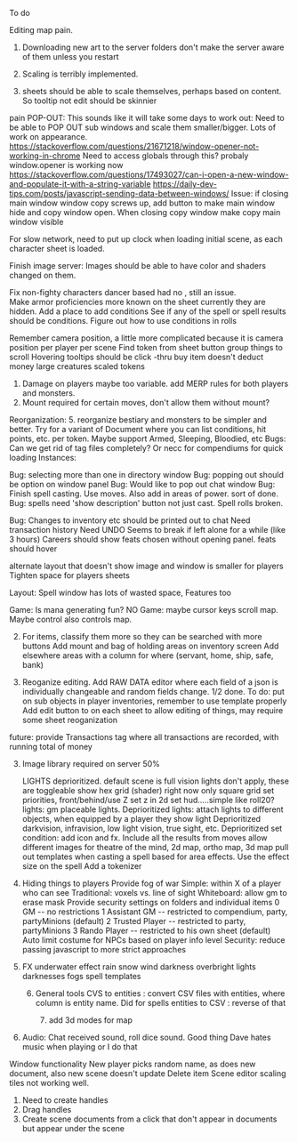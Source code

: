 To do


Editing map pain.

1) Downloading new art to the server folders don't make the server aware of them unless you restart
 
5) Scaling is terribly implemented.  
6) sheets should be able to scale themselves, perhaps based on content. So tooltip not edit should be skinnier
 

pain POP-OUT:
 This sounds like it will take some days to work out:
Need to be able to POP OUT sub windows and scale them smaller/bigger. Lots of work on appearance.
https://stackoverflow.com/questions/21671218/window-opener-not-working-in-chrome
Need to access globals through this? probaly window.opener is working now
https://stackoverflow.com/questions/17493027/can-i-open-a-new-window-and-populate-it-with-a-string-variable
https://daily-dev-tips.com/posts/javascript-sending-data-between-windows/
Issue: if closing main window window copy screws up, add button to make main window hide and copy window open. When closing copy window make copy main window visible



For slow network, need to put up clock when loading initial scene, as each character sheet is loaded.
 
Finish image server: Images should be able to have color and shaders changed on them.

Fix non-fighty characters dancer based had no , still an issue.   
Make armor proficiencies more known on the sheet currently they are hidden.
Add a place to add conditions
See if any of the spell or spell results should be conditions. Figure out how to use conditions in rolls  
   
Remember camera position, a little more complicated because it is camera position per player per scene
Find token from sheet button
group things to scroll 
Hovering tooltips should be click -thru
buy item doesn't deduct money
large creatures scaled tokens
 
1. Damage on players maybe too variable. add MERP rules for both players and monsters. 
3. Mount required for certain moves, don't allow them without mount?

Reorganization:
5. reorganize bestiary and monsters to be simpler and better. Try for a variant of Document where you can list conditions, hit points, etc. per token. Maybe support Armed, Sleeping, Bloodied, etc
Bugs:
    Can we get rid of tag files completely? Or necc for compendiums for quick loading
Instances:
 
Bug: selecting more than one in directory window
Bug: popping out should be option on window panel
Bug: Would like to pop out chat window
Bug: Finish spell casting. Use moves. Also add in areas of power. sort of done.
Bug: spells need 'show description' button not just cast. Spell rolls broken.

 
Bug: Changes to inventory etc should be printed out to chat
Need transaction history
Need UNDO
Seems to break if left alone for a while (like 3 hours)
Careers should show feats chosen without opening panel. feats should hover

alternate layout that doesn't show image and window is smaller for players
Tighten space for players sheets

Layout: Spell window has lots of wasted space, Features too


Game: Is mana generating fun? NO
Game: maybe cursor keys scroll map. Maybe control also controls map.


2. For items, classify them more so they can be searched with more buttons
    Add mount and bag of holding areas on inventory screen
    Add elsewhere areas with a column for where (servant, home, ship, safe, bank)


3. Reoganize editing.
    Add RAW DATA editor where each field of a json is individually changeable and random fields change. 1/2 done. To do: put on sub objects in player inventories, remember to use template properly
    Add edit button to on each sheet to allow editing of things, may require some sheet reoganization


future: provide Transactions tag where all transactions are recorded, with running total of money
 

3. Image library required on server 50%

    LIGHTS deprioritized. default scene is full vision lights don't apply, these are toggleable
    show hex grid (shader) right now only square grid
    set priorities, front/behind/use Z
    set z in 2d
    set hud.....simple like roll20?
    lights: gm placeable lights. Deprioritized
    lights: attach lights to different objects, when equipped by a player they show light Deprioritized
    darkvision, infravision, low light vision, true sight, etc. Deprioritized
    set condition: add icon and fx. Include all the results from moves
    allow different images for theatre of the mind, 2d map, ortho map, 3d map
      pull out templates when casting a spell based for area effects. Use the effect size on the spell
    Add a tokenizer




  4. Hiding things to players
    Provide fog of war
        Simple: within X of a player who can see
        Traditional: voxels vs. line of sight
        Whiteboard: allow gm to erase mask
    Provide security settings on folders and individual items
       0 GM -- no restrictions
       1  Assistant GM -- restricted to compendium, party, partyMinions (default)
       2  Trusted Player -- restricted to party, partyMinions
       3 Rando Player -- restricted to his own sheet (default)
    Auto limit costume for NPCs based on player info level
    Security: reduce passing javascript to more strict approaches

5. FX
    underwater effect
    rain
    snow
    wind
    darkness
    overbright
    lights
    darknesses
    fogs
    spell templates

    6. General tools
        CVS to entities : convert CSV files with entities, where column is entity name. Did for spells
        entities to CSV : reverse of that


        7. add 3d modes for map

8. Audio: Chat received sound, roll dice sound. Good thing Dave hates music when playing or I do that

Window functionality
New player picks random name, as does new document, also new scene doesn't update
Delete item
Scene editor scaling tiles not working well. 
1) Need to create handles
2) Drag handles
3) Create scene documents from a click that don't appear in documents but appear under the scene